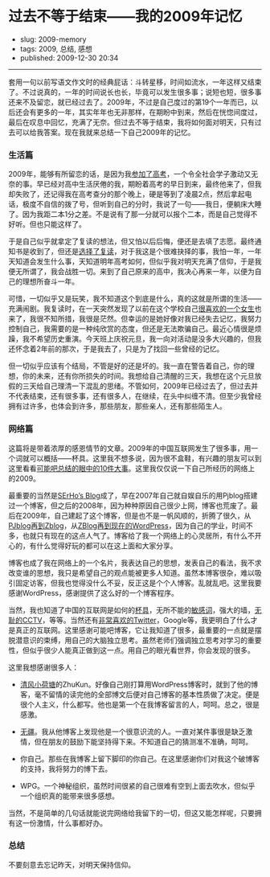 # 过去不等于结束——我的2009年记忆

- slug: 2009-memory
- tags: 2009, 总结, 感想
- published: 2009-12-30 20:34

----------

套用一句以前写语文作文时的经典屁话：斗转星移，时间如流水，一年这样又结束了。不过说真的，一年的时间说长也长，毕竟可以发生很多事；说短也短，很多事还来不及留恋，就已经过去了。2009年，不过是自己度过的第19个一年而已，以后还会有更多的一年，其实年年也无非那样，在期盼中到来，然后在恍惚间度过，最后在叹息中回忆，充满了无奈。但过去不等于结束，我将如何面对明天，只有过去可以给我答案。现在我就来总结一下自己2009年的记忆。

### 生活篇

2009年，能够有所留恋的话，是因为我[参加了高考][1]，一个令全社会学子激动又无奈的事。早已经对高中生活厌倦的我，期盼着高考的早日到来，最终他来了，但我却失败了，还记得我在高考查分的那个晚上，硬是等到了凌晨2点，然后拿起电话，极度不自信的拨了号，但听到自己的分时，我说了一句——我日，便躺床大睡了。因为我距二本1分之差。不是说有了那一分就可以报个二本，而是自己觉得不好听。但也只能这样了。

于是自己似乎就拿定了复读的想法，但又怕以后后悔，便还是去填了志愿。最终通知书是收到了，但还是[选择了复读][2]，对于我这是个很难抉择的事，我怕一年，一年天知道会发生什么事，天知道明年高考如何，但似乎我对明天充满了信仰，于是我便无所谓了，我会战胜一切。来到了自己原来的高中，我决心再来一年，以便为自己的理想所奋斗一年。

可惜，一切似乎又是玩笑，我不知道这个到底是什么，真的这就是所谓的生活——充满闹剧。我复读时，在一天突然发现了以前在这个学校自己[很喜欢的一个女生][3]也来了，我很不知所措，我很是茫然。但幸运的是她好像对我已经失去记忆，我努力控制自己，我需要的是一种纯欣赏的态度，但还是无法欺骗自己。最近心情很是烦躁，我不希望历史重演。今天班上庆祝元旦，我一向对活动是没多大兴趣的，但我还怀念着2年前的那次，于是我去了，只是为了找回一些曾经的记忆。

但一切似乎应该有个结局，不管是好的还是坏的。我一直在警告着自己，你的理想，你的未来，还有你所损失的时间。我想给自己清醒的三天，我想在这个元旦放假的三天给自己理清一下混乱的思绪。不管如何，2009年已经过去了，但过去并不代表结束，还有很多事，还有很多人，在继续，在头中纠缠不清。但至少我曾经拥有过许多，也体会到许多，那些朋友，那些亲人，还有那些陌生人。
 
### 网络篇

这篇将是带着浓厚的感恩情节的文章。2009年的中国互联网发生了很多事，用一个词就可以概括——杯具。这里我不想多说，因为很不盒鞋，有兴趣的朋友可以到这里看看[可能吧总结的眼中的10件大事][4]。这里我仅仅说一下自己所经历的网络上的2009。

最重要的当然是[SErHo’s Blog][5]成了，早在2007年自己就自娱自乐的用Pjblog搭建过一个博客，但之后的2008年，因为种种原因自己很少上网，博客也荒废了。最后在2009年，自己建起了这个博客，但是也不是一帆风顺的，折腾了很久，从[PJblog再到Zblog][6]，从[ZBlog再到现在的WordPress][7]，因为自己的学业，时间不多，也就只有现在的这点人气了。博客给了我一个网络上的心灵居所，有什么不开心的，有什么觉得好玩的都可以在这上面和大家分享。

博客也成了我在网络上的一个名片，我表达自己的思想，发表自己的看法，我不求改变谁的思想，我只是希望自己的观点能被更多人知道。虽然本博客很杂，难以吸引固定访客，但我也觉得没什么不妥，反正这是个个人博客。乱就乱吧。这里我要感谢WordPress，感谢提供了这么好的一个博客程序。

当然，我也知道了中国的互联网是如何的[杯具][8]，无所不能的[敏感词][9]，强大的墙，[无耻的CCTV][10]，等等。当然还有[非常喜欢的Twitter][11]，Google等，我更明白了什么才是真正的互联网。这里感谢可能吧博客，它让我知道了很多，最重要的一点就是摆脱潜意识的束缚，用自己的大脑独立思考。虽然老师们强调独立思考对学习的重要性，但似乎很少人能真正做到这一点。用自己的眼光看世界，你会发现的很多。

这里我想感谢很多人：

+ [清风小荷塘][12]的ZhuKun。好像自己刚打算用WordPress博客时，就到了他的博客，毫不留情的读完他的全部博文后便对自己博客的基本性质做了决定。便是很个人主义，什么都写。他也是第一个在我博客留言的人，呵呵。总之，很是感激。

+ [无疆][13]。我从他博客上发现他是一个很意识流的人。一直对某件事很是缺乏激情，但在朋友的鼓励下能坚持得下来。不知道自己的猜测准不准确，呵呵。

+ 你自己。那些在我博客上留下脚印的你自己。在这里感谢你们对我这个破博客的支持，我将努力的博下去。

+ WPG。一个神秘组织，虽然时间很紧的自己很难有空到上面去吹水，但似乎一个组织真的能带来很多感想。
  
当然，不是简单的几句话就能说完网络给我留下的一切，但这又能怎样呢，只要拥有这一份激情，什么事都好办。
  
### 总结

不要刻意去忘记昨天，对明天保持信仰。

[1]: /today-i-gaokao
[2]: /cduestc-and-repeat-a-year
[3]: /memory-fayewong-singing
[4]: http://www.kenengba.com/post/2117.html
[5]: /my-serho-blog-setup-time
[6]: /pjblog-to-zblog
[7]: /hello-word-wordpress
[8]: /opera-mini-eunuch-civilization
[9]: /serhos-blog-celebration-sensitive-words
[10]: /bt-china-very-cd
[11]: /my-twitter-use-experience
[12]: http://www.zhukun.net/
[13]: http://daizongfei.com/